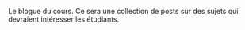 Le blogue du cours.
Ce sera une collection de posts sur des sujets qui devraient intéresser les étudiants.
